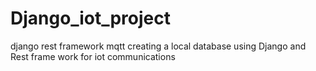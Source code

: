 # Django_iot_project 
django rest framework mqtt
creating a local database using Django and Rest frame work for iot communications
